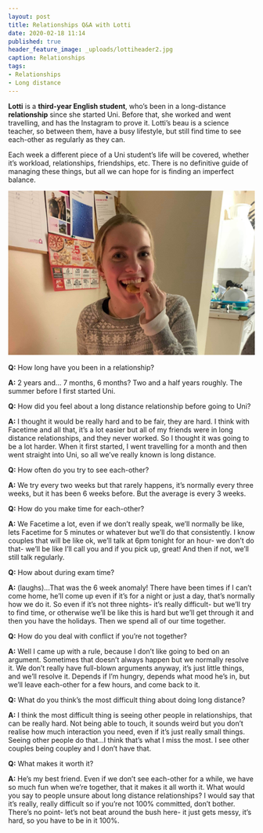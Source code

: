 ```yaml
---
layout: post
title: Relationships Q&A with Lotti
date: 2020-02-18 11:14
published: true
header_feature_image: _uploads/lottiheader2.jpg
caption: Relationships
tags:  
- Relationships
- Long distance  
---
```

**Lotti** is a **third-year English student**, who’s been in a long-distance **relationship** since she started Uni. Before that, she worked and went travelling, and has the Instagram to prove it. Lotti’s beau is a science teacher, so between them, have a busy lifestyle, but still find time to see each-other as regularly as they can.

Each week a different piece of a Uni student’s life will be covered, whether it’s workload, relationships, friendships, etc. There is no definitive guide of managing these things, but all we can hope for is finding an imperfect balance.

[![Lotti, the woman, the myth, the legend](/_uploads/lotti.jpg)](/_uploads/lotti.jpg)



**Q:** How long have you been in a relationship?

**A:** 2 years and… 7 months, 6 months? Two and a half years roughly. The summer before I first started Uni.


**Q:** How did you feel about a long distance relationship before going to Uni?

**A:** I thought it would be really hard and to be fair, they are hard. I think with Facetime and all that, it’s a lot easier but all of my friends were in long distance relationships, and they never worked. So I thought it was going to be a lot harder. When it first started, I went travelling for a month and then went straight into Uni, so all we’ve really known is long distance.


**Q:** How often do you try to see each-other?

**A:** We try every two weeks but that rarely happens, it’s normally every three weeks, but it has been 6 weeks before. But the average is every 3 weeks.


**Q:** How do you make time for each-other?

**A:** We Facetime a lot, even if we don’t really speak, we’ll normally be like, lets Facetime for 5 minutes or whatever but we’ll do that consistently. I know couples that will be like ok, we’ll talk at 6pm tonight for an hour- we don’t do that- we’ll be like I’ll call you and if you pick up, great! And then if not, we’ll still talk regularly.


**Q:** How about during exam time?

**A:** (laughs)...That was the 6 week anomaly! There have been times if I can’t come home, he’ll come up even if it’s for a night or just a day, that’s normally how we do it. So even if it’s not three nights- it’s really difficult- but we’ll try to find time, or otherwise we’ll be like this is hard but we’ll get through it and then you have the holidays. Then we spend all of our time together.


**Q:** How do you deal with conflict if you’re not together?

**A:** Well I came up with a rule, because I don’t like going to bed on an argument. Sometimes that doesn’t always happen but we normally resolve it. We don’t really have full-blown arguments anyway, it’s just little things, and we’ll resolve it. Depends if I’m hungry, depends what mood he’s in, but we’ll leave each-other for a few hours, and come back to it.


**Q:** What do you think’s the most difficult thing about doing long distance?

**A:** I think the most difficult thing is seeing other people in relationships, that can be really hard. Not being able to touch, it sounds weird but you don’t realise how much interaction you need, even if it’s just really small things. Seeing other people do that...I think that’s what I miss the most. I see other couples being coupley and I don’t have that.


**Q:** What makes it worth it?

**A:** He’s my best friend. Even if we don’t see each-other for a while, we have so much fun when we’re together, that it makes it all worth it.
What would you say to people unsure about long distance relationships?
I would say that it’s really, really difficult so if you’re not 100% committed, don’t bother. There’s no point- let’s not beat around the bush here- it just gets messy, it’s hard, so you have to be in it 100%.
